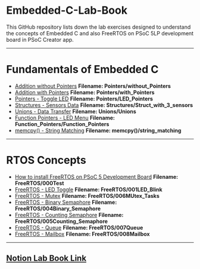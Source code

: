 # Embedded-C-Lab-Book
This GitHub repository lists down the lab exercises designed to understand the concepts of Embedded C and also FreeRTOS on PSoC 5LP development board in PSoC Creator app.

---

# Fundamentals of Embedded C

- [Addition without Pointers](Pointers/without_Pointers.cydsn) **Filename: Pointers/without_Pointers**
- [Addition with Pointers](Pointers/with_Pointers.cydsn) **Filename: Pointers/with_Pointers**
- [Pointers - Toggle LED](Pointers/LED_Pointers.cydsn) **Filename: Pointers/LED_Pointers**
- [Structures - Sensors Data](Structures/Struct_with_3_sensors.cydsn) **Filename: Structures/Struct_with_3_sensors**
- [Unions - Data Transfer](Unions/Unions.cydsn) **Filename: Unions/Unions**
- [Function Pointers - LED Menu](Function_Pointers/Function_Pointers.cydsn) **Filename: Function_Pointers/Function_Pointers**
- [memcpy() - String Matching](memcpy()/string_matching.cydsn) **Filename: memcpy()/string_matching**

---

# RTOS Concepts

- [How to install FreeRTOS on PSoC 5 Development Board](FreeRTOS/000Test.cydsn) **Filename: FreeRTOS/000Test**
- [FreeRTOS - LED Toggle](FreeRTOS/001LED_Blink.cydsn) **Filename: FreeRTOS/001LED_Blink**
- [FreeRTOS - Mutex](FreeRTOS/006Mutex_Tasks.cydsn) **Filename: FreeRTOS/006MUtex_Tasks**
- [FreeRTOS - Binary Semaphore](FreeRTOS/004Binary_Semaphore.cydsn) **Filename: FreeRTOS/004Binary_Semaphore**
- [FreeRTOS - Counting Semaphore](FreeRTOS/005Counting_Semaphore.cydsn) **Filename: FreeRTOS/005Counting_Semaphore**
- [FreeRTOS - Queue](FreeRTOS/007Queue.cydsn) **Filename: FreeRTOS/007Queue**
- [FreeRTOS - Mailbox](FreeRTOS/008Mailbox.cydsn) **Filename: FreeRTOS/008Mailbox**

---

## [Notion Lab Book Link](https://www.notion.so/kurianpolachan/Karthik-Embedded-C-Lab-Book-206d051c359e8071b04fdf94f377bcd1?source=copy_link)
